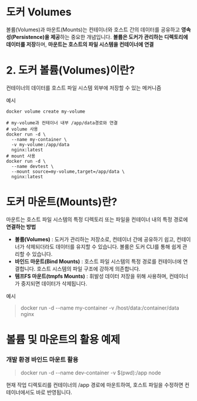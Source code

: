 # 도커 Volumes

볼륨(Volumes)과 마운트(Mounts)는 컨테이너와 호스트 간의 데이터를 공유하고 **영속성(Persistence)을 제공**하는 중요한 개념입니다. **볼륨은 도커가 관리하는 디렉토리에 데이터를 저장**하며, **마운트는 호스트의 파일 시스템을 컨테이너에 연결**


# 2. 도커 볼륨(Volumes)이란?

컨테이너의 데이터를 호스트 파일 시스템 외부에 저장할 수 있는 메커니즘

예시

```
docker volume create my-volume

# my-volume과 컨테이너 내부 /app/data경로와 연결
# volume 사용
docker run -d \
  --name my-container \
  -v my-volume:/app/data 
  nginx:latest
# mount 사용
docker run -d \
  --name devtest \
  --mount source=my-volume,target=/app/data \
  nginx:latest
```

# 도커 마운트(Mounts)란?

마운트는 호스트 파일 시스템의 특정 디렉토리 또는 파일을 컨테이너 내의 특정 경로에 **연결하는 방법**

* **볼륨(Volumes)** : 도커가 관리하는 저장소로, 컨테이너 간에 공유하기 쉽고, 컨테이너가 삭제되더라도 데이터를 유지할 수 있습니다. 볼륨은 도커 CLI를 통해 쉽게 관리할 수 있습니다.
* **바인드 마운트(Bind Mounts)** : 호스트 파일 시스템의 특정 경로를 컨테이너에 연결합니다. 호스트 시스템의 파일 구조에 강하게 의존합니다.
* **템프FS 마운트(tmpfs Mounts)** : 휘발성 데이터 저장을 위해 사용하며, 컨테이너가 중지되면 데이터가 삭제됩니다.

예시

> docker run -d --name my-container -v /host/data:/container/data nginx


# 볼륨 및 마운트의 활용 예제

### 개발 환경 바인드 마운트 활용

> docker run -d --name dev-container -v $(pwd):/app node

현재 작업 디렉토리를 컨테이너의 /app 경로에 마운트하여, 호스트 파일을 수정하면 컨테이너에서도 바로 반영됩니다.
